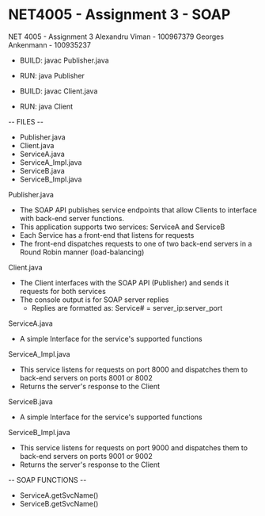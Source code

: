 # NET4005 - Assignment 3 - SOAP

NET 4005 - Assignment 3
Alexandru Viman - 100967379
Georges Ankenmann - 100935237


- BUILD:   javac Publisher.java
- RUN:     java  Publisher

- BUILD:   javac Client.java
- RUN:     java  Client

-- FILES --
- Publisher.java
- Client.java
- ServiceA.java
- ServiceA_Impl.java
- ServiceB.java
- ServiceB_Impl.java

Publisher.java
- The SOAP API publishes service endpoints that allow Clients to interface with back-end server functions.
- This application supports two services: ServiceA and ServiceB
- Each Service has a front-end that listens for requests
- The front-end dispatches requests to one of two back-end servers in a Round Robin manner (load-balancing)

Client.java
- The Client interfaces with the SOAP API (Publisher) and sends it requests for both services
- The console output is for SOAP server replies
  - Replies are formatted as: Service# = server_ip:server_port

ServiceA.java
- A simple Interface for the service's supported functions

ServiceA_Impl.java
- This service listens for requests on port 8000 and dispatches them to back-end servers on ports 8001 or 8002
- Returns the server's response to the Client

ServiceB.java
- A simple Interface for the service's supported functions

ServiceB_Impl.java
- This service listens for requests on port 9000 and dispatches them to back-end servers on ports 9001 or 9002
- Returns the server's response to the Client

-- SOAP FUNCTIONS --
- ServiceA.getSvcName()
- ServiceB.getSvcName()



